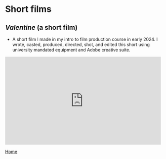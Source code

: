 # Short films

## **_Valentine_ (a short film)**
- A short film I made in my intro to film production course in early 2024. I wrote, casted, produced, directed, shot, and edited this short using university mandated equipment and Adobe creative suite.

<div style="padding:56.25% 0 0 0;position:relative;"><iframe src="https://player.vimeo.com/video/1016843346?h=223e0d61e1&amp;badge=0&amp;autopause=0&amp;player_id=0&amp;app_id=58479" frameborder="0" allow="autoplay; fullscreen; picture-in-picture; clipboard-write" style="position:absolute;top:0;left:0;width:100%;height:100%;" title="VALENTINES | Short film"></iframe></div><script src="https://player.vimeo.com/api/player.js"></script>

[Home](/)